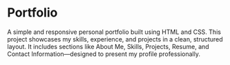 # Portfolio
A simple and responsive personal portfolio built using HTML and CSS. This project showcases my skills, experience, and projects in a clean, structured layout. It includes sections like About Me, Skills, Projects, Resume, and Contact Information—designed to present my profile professionally.

